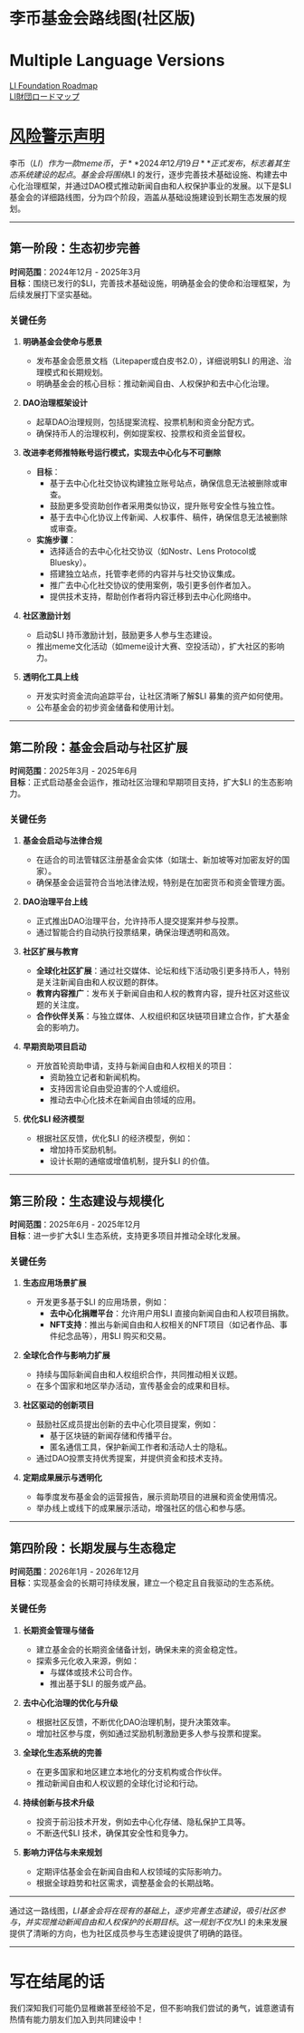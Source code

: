 # **李币基金会路线图(社区版)**

# Multiple Language Versions 
[LI Foundation Roadmap](./README_EN.md)  
[LI財団ロードマップ](./README_JP.md)  
# [风险警示声明](./DISCLAIMER.md)   
李币（$LI）作为一款meme币，于 **2024年12月19日** 正式发布，标志着其生态系统建设的起点。基金会将围绕$LI 的发行，逐步完善技术基础设施、构建去中心化治理框架，并通过DAO模式推动新闻自由和人权保护事业的发展。以下是$LI 基金会的详细路线图，分为四个阶段，涵盖从基础设施建设到长期生态发展的规划。

---

## **第一阶段：生态初步完善**  
**时间范围**：2024年12月 - 2025年3月  
**目标**：围绕已发行的$LI，完善技术基础设施，明确基金会的使命和治理框架，为后续发展打下坚实基础。

### **关键任务**
1. **明确基金会使命与愿景**  
   - 发布基金会愿景文档（Litepaper或白皮书2.0），详细说明$LI 的用途、治理模式和长期规划。  
   - 明确基金会的核心目标：推动新闻自由、人权保护和去中心化治理。

2. **DAO治理框架设计**  
   - 起草DAO治理规则，包括提案流程、投票机制和资金分配方式。  
   - 确保持币人的治理权利，例如提案权、投票权和资金监督权。

3. **改进李老师推特账号运行模式，实现去中心化与不可删除**  
   - **目标**：  
     - 基于去中心化社交协议构建独立账号站点，确保信息无法被删除或审查。  
     - 鼓励更多受资助创作者采用类似协议，提升账号安全性与独立性。  
     - 基于去中心化协议上传新闻、人权事件、稿件，确保信息无法被删除或审查。  
   - **实施步骤**：  
     - 选择适合的去中心化社交协议（如Nostr、Lens Protocol或Bluesky）。  
     - 搭建独立站点，托管李老师的内容并与社交协议集成。  
     - 推广去中心化社交协议的使用案例，吸引更多创作者加入。  
     - 提供技术支持，帮助创作者将内容迁移到去中心化网络中。

5. **社区激励计划**  
   - 启动$LI 持币激励计划，鼓励更多人参与生态建设。  
   - 推出meme文化活动（如meme设计大赛、空投活动），扩大社区的影响力。

6. **透明化工具上线**  
   - 开发实时资金流向追踪平台，让社区清晰了解$LI 募集的资产如何使用。  
   - 公布基金会的初步资金储备和使用计划。

---

## **第二阶段：基金会启动与社区扩展**  
**时间范围**：2025年3月 - 2025年6月  
**目标**：正式启动基金会运作，推动社区治理和早期项目支持，扩大$LI 的生态影响力。

### **关键任务**
1. **基金会启动与法律合规**  
   - 在适合的司法管辖区注册基金会实体（如瑞士、新加坡等对加密友好的国家）。  
   - 确保基金会运营符合当地法律法规，特别是在加密货币和资金管理方面。

2. **DAO治理平台上线**  
   - 正式推出DAO治理平台，允许持币人提交提案并参与投票。  
   - 通过智能合约自动执行投票结果，确保治理透明和高效。

3. **社区扩展与教育**  
   - **全球化社区扩展**：通过社交媒体、论坛和线下活动吸引更多持币人，特别是关注新闻自由和人权议题的群体。  
   - **教育内容推广**：发布关于新闻自由和人权的教育内容，提升社区对这些议题的关注度。  
   - **合作伙伴关系**：与独立媒体、人权组织和区块链项目建立合作，扩大基金会的影响力。

4. **早期资助项目启动**  
   - 开放首轮资助申请，支持与新闻自由和人权相关的项目：  
     - 资助独立记者和新闻机构。  
     - 支持因言论自由受迫害的个人或组织。  
     - 推动去中心化技术在新闻自由领域的应用。

5. **优化$LI 经济模型**  
   - 根据社区反馈，优化$LI 的经济模型，例如：  
     - 增加持币奖励机制。  
     - 设计长期的通缩或增值机制，提升$LI 的价值。

---

## **第三阶段：生态建设与规模化**  
**时间范围**：2025年6月 - 2025年12月  
**目标**：进一步扩大$LI 生态系统，支持更多项目并推动全球化发展。

### **关键任务**
1. **生态应用场景扩展**  
   - 开发更多基于$LI 的应用场景，例如：  
     - **去中心化捐赠平台**：允许用户用$LI 直接向新闻自由和人权项目捐款。  
     - **NFT支持**：推出与新闻自由和人权相关的NFT项目（如记者作品、事件纪念品等），用$LI 购买和交易。

2. **全球化合作与影响力扩展**  
   - 持续与国际新闻自由和人权组织合作，共同推动相关议题。  
   - 在多个国家和地区举办活动，宣传基金会的成果和目标。

3. **社区驱动的创新项目**  
   - 鼓励社区成员提出创新的去中心化项目提案，例如：  
     - 基于区块链的新闻存储和传播平台。  
     - 匿名通信工具，保护新闻工作者和活动人士的隐私。  
   - 通过DAO投票支持优秀提案，并提供资金和技术支持。

4. **定期成果展示与透明化**  
   - 每季度发布基金会的运营报告，展示资助项目的进展和资金使用情况。  
   - 举办线上或线下的成果展示活动，增强社区的信心和参与感。

---

## **第四阶段：长期发展与生态稳定**  
**时间范围**：2026年1月 - 2026年12月  
**目标**：实现基金会的长期可持续发展，建立一个稳定且自我驱动的生态系统。

### **关键任务**
1. **长期资金管理与储备**  
   - 建立基金会的长期资金储备计划，确保未来的资金稳定性。  
   - 探索多元化收入来源，例如：  
     - 与媒体或技术公司合作。  
     - 推出基于$LI 的服务或产品。

2. **去中心化治理的优化与升级**  
   - 根据社区反馈，不断优化DAO治理机制，提升决策效率。  
   - 增加社区参与度，例如通过奖励机制激励更多人参与投票和提案。

3. **全球化生态系统的完善**  
   - 在更多国家和地区建立本地化的分支机构或合作伙伴。  
   - 推动新闻自由和人权议题的全球化讨论和行动。

4. **持续创新与技术升级**  
   - 投资于前沿技术开发，例如去中心化存储、隐私保护工具等。  
   - 不断迭代$LI 技术，确保其安全性和竞争力。

5. **影响力评估与未来规划**  
   - 定期评估基金会在新闻自由和人权领域的实际影响力。  
   - 根据全球趋势和社区需求，调整基金会的长期战略。

---

通过这一路线图，$LI 基金会将在现有的基础上，逐步完善生态建设，吸引社区参与，并实现推动新闻自由和人权保护的长期目标。这一规划不仅为$LI 的未来发展提供了清晰的方向，也为社区成员参与生态建设提供了明确的路径。

---

# 写在结尾的话

我们深知我们可能仍显稚嫩甚至经验不足，但不影响我们尝试的勇气，诚意邀请有热情有能力朋友们加入到共同建设中！
